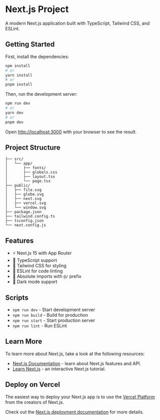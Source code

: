 # Next.js Project

A modern Next.js application built with TypeScript, Tailwind CSS, and ESLint.

## Getting Started

First, install the dependencies:

```bash
npm install
# or
yarn install
# or
pnpm install
```

Then, run the development server:

```bash
npm run dev
# or
yarn dev
# or
pnpm dev
```

Open [http://localhost:3000](http://localhost:3000) with your browser to see the result.

## Project Structure

```
├── src/
│   └── app/
│       ├── fonts/
│       ├── globals.css
│       ├── layout.tsx
│       └── page.tsx
├── public/
│   ├── file.svg
│   ├── globe.svg
│   ├── next.svg
│   ├── vercel.svg
│   └── window.svg
├── package.json
├── tailwind.config.ts
├── tsconfig.json
└── next.config.js
```

## Features

- ⚡ Next.js 15 with App Router
- 🔷 TypeScript support
- 🎨 Tailwind CSS for styling
- 📝 ESLint for code linting
- 🎯 Absolute imports with `@/` prefix
- 🌙 Dark mode support

## Scripts

- `npm run dev` - Start development server
- `npm run build` - Build for production
- `npm run start` - Start production server
- `npm run lint` - Run ESLint

## Learn More

To learn more about Next.js, take a look at the following resources:

- [Next.js Documentation](https://nextjs.org/docs) - learn about Next.js features and API.
- [Learn Next.js](https://nextjs.org/learn) - an interactive Next.js tutorial.

## Deploy on Vercel

The easiest way to deploy your Next.js app is to use the [Vercel Platform](https://vercel.com/new?utm_medium=default-template&filter=next.js&utm_source=create-next-app&utm_campaign=create-next-app-readme) from the creators of Next.js.

Check out the [Next.js deployment documentation](https://nextjs.org/docs/deployment) for more details.